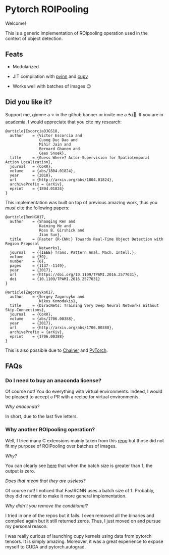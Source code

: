 # Pytorch ROIPooling

Welcome!

This is a generic implementation of ROIpooling operation used in the context of object detection.

## Feats

- Modularized

- JIT compilation with [pyinn](https://github.com/szagoruyko/pyinn) and [cupy](https://cupy.chainer.org/)

- Works well with batches of images :wink:

## Did you like it?

Support me, gimme a :star: in the github banner or invite me a :coffee:/:beer:. If you are in academia, I would appreciate that you cite my research:

```
@article{EscorciaDJGS18,
  author    = {Victor Escorcia and
               Cuong Duc Dao and
               Mihir Jain and
               Bernard Ghanem and
               Cees Snoek},
  title     = {Guess Where? Actor-Supervision for Spatiotemporal Action Localization},
  journal   = {CoRR},
  volume    = {abs/1804.01824},
  year      = {2018},
  url       = {http://arxiv.org/abs/1804.01824},
  archivePrefix = {arXiv},
  eprint    = {1804.01824}
}
```

This implementation was built on top of previous amazing work, thus you _must_ cite the following papers:

```
@article{RenHG017,
  author    = {Shaoqing Ren and
               Kaiming He and
               Ross B. Girshick and
               Jian Sun},
  title     = {Faster {R-CNN:} Towards Real-Time Object Detection with Region Proposal
               Networks},
  journal   = {{IEEE} Trans. Pattern Anal. Mach. Intell.},
  volume    = {39},
  number    = {6},
  pages     = {1137--1149},
  year      = {2017},
  url       = {https://doi.org/10.1109/TPAMI.2016.2577031},
  doi       = {10.1109/TPAMI.2016.2577031}
}

@article{ZagoruykoK17,
  author    = {Sergey Zagoruyko and
               Nikos Komodakis},
  title     = {DiracNets: Training Very Deep Neural Networks Without Skip-Connections},
  journal   = {CoRR},
  volume    = {abs/1706.00388},
  year      = {2017},
  url       = {http://arxiv.org/abs/1706.00388},
  archivePrefix = {arXiv},
  eprint    = {1706.00388}
}
```

This is also possible due to [Chainer](https://chainer.org/) and [PyTorch](https://pytorch.org/).

## FAQs

### Do I need to buy an anaconda license?

Of course not! You do everything with virtual environments. Indeed, I would be pleased to accept a PR with a recipe for virtual environments.

_Why anaconda?_

In short, due to the last five letters.

### Why another ROIpooling operation?

Well, I tried many C extensions mainly taken from this [repo](https://github.com/longcw/faster_rcnn_pytorch) but those did not fit my purpose of ROIPooling over batches of images.

_Why?_

You can clearly see [here](https://github.com/longcw/faster_rcnn_pytorch/blob/master/faster_rcnn/roi_pooling/src/roi_pooling_cuda.c#L27-L30) that when the batch size is greater than 1, the output is zero.

_Does that mean that they are useless?_

Of course not! I noticed that FastRCNN uses a batch size of 1. Probably, they did not mind to make it more general implementation.

_Why didn't you remove the conditional?_

I tried in one of the repos but it fails. I even removed all the binaries and compiled again but it still returned zeros. Thus, I just moved on and pursue my personal reason:

I was really curious of launching cupy kernels using data from pytorch tensors. It is simply amazing. Moreover, it was a great experience to expose myself to CUDA and pytorch.autograd.
